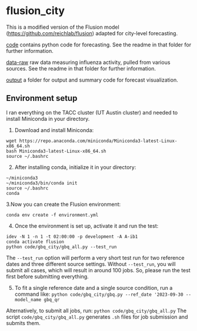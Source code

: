# flusion_city

This is a modified version of the Flusion model (https://github.com/reichlab/flusion) adapted for city-level forecasting.

[code](https://github.com/donga0223/flusion_city/tree/master/code) contains python code for forecasting. See the readme in that folder for further information. 

[data-raw](https://github.com/donga0223/flusion_city/tree/master/data-raw) raw data measuring influenza activity, pulled from various sources. See the readme in that folder for further information.

[output](https://github.com/donga0223/flusion_city/tree/master/output) a folder for output and summary code for forecast visualization.


## Environment setup
I ran everything on the TACC cluster (UT Austin cluster) and needed to install Miniconda in your directory.

1. Download and install Miniconda:

```
wget https://repo.anaconda.com/miniconda/Miniconda3-latest-Linux-x86_64.sh
bash Miniconda3-latest-Linux-x86_64.sh
source ~/.bashrc
```

2. After installing conda, initialize it in your directory:

```
~/miniconda3
~/miniconda3/bin/conda init
source ~/.bashrc
conda
```

3.Now you can create the Flusion environment:

```
conda env create -f environment.yml
```

4. Once the environment is set up, activate it and run the test:

```
idev -N 1 -n 1 -t 02:00:00 -p development -A A-ib1
conda activate flusion
python code/gbq_city/gbq_all.py --test_run
```

The `--test_run` option will perform a very short test run for two reference dates and three different source settings. Without `--test_run`, you will submit all cases, which will result in around 100 jobs. So, please run the test first before submitting everything.

5. To fit a single reference date and a single source condition, run a command like: `python code/gbq_city/gbq.py --ref_date '2023-09-30 --model_name gbq_qr` 

Alternatively, to submit all jobs, run: `python code/gbq_city/gbq_all.py`
The script `code/gbq_city/gbq_all.py` generates `.sh` files for job submission and submits them.

